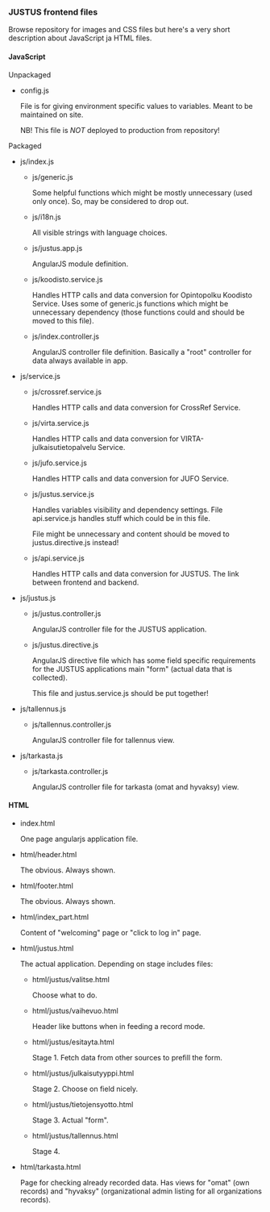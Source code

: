 ### JUSTUS frontend files

Browse repository for images and CSS files but here's a very short description about JavaScript ja HTML files.

#### JavaScript

Unpackaged

  * config.js

    File is for giving environment specific values to variables. Meant to be maintained on site.

    NB! This file is _NOT_ deployed to production from repository!

Packaged

  * js/index.js

    * js/generic.js

      Some helpful functions which might be mostly unnecessary (used only once). So, may be considered to drop out.

    * js/i18n.js

      All visible strings with language choices.

    * js/justus.app.js

      AngularJS module definition.

    * js/koodisto.service.js

      Handles HTTP calls and data conversion for Opintopolku Koodisto Service. Uses some of generic.js functions which might be unnecessary dependency (those functions could and should be moved to this file).

    * js/index.controller.js

      AngularJS controller file definition. Basically a "root" controller for data always available in app.


  * js/service.js

    * js/crossref.service.js

      Handles HTTP calls and data conversion for CrossRef Service.

    * js/virta.service.js

      Handles HTTP calls and data conversion for VIRTA-julkaisutietopalvelu Service.

    * js/jufo.service.js

      Handles HTTP calls and data conversion for JUFO Service.

    * js/justus.service.js

      Handles variables visibility and dependency settings. File api.service.js handles stuff which could be in this file.

      File might be unnecessary and content should be moved to justus.directive.js instead!

    * js/api.service.js

      Handles HTTP calls and data conversion for JUSTUS. The link between frontend and backend.

  * js/justus.js

    * js/justus.controller.js

      AngularJS controller file for the JUSTUS application.

    * js/justus.directive.js

      AngularJS directive file which has some field specific requirements for the JUSTUS applications main "form" (actual data that is collected).

      This file and justus.service.js should be put together!

  * js/tallennus.js

    * js/tallennus.controller.js

      AngularJS controller file for tallennus view.

  * js/tarkasta.js

    * js/tarkasta.controller.js

      AngularJS controller file for tarkasta (omat and hyvaksy) view.


#### HTML

  * index.html

    One page angularjs application file.

  * html/header.html

    The obvious. Always shown.

  * html/footer.html

    The obvious. Always shown.

  * html/index_part.html

    Content of "welcoming" page or "click to log in" page.

  * html/justus.html

    The actual application. Depending on stage includes files:

    * html/justus/valitse.html

      Choose what to do.

    * html/justus/vaihevuo.html

      Header like buttons when in feeding a record mode.

    * html/justus/esitayta.html

      Stage 1. Fetch data from other sources to prefill the form.

    * html/justus/julkaisutyyppi.html

      Stage 2. Choose on field nicely.

    * html/justus/tietojensyotto.html

      Stage 3. Actual "form".

    * html/justus/tallennus.html

      Stage 4. 

  * html/tarkasta.html

    Page for checking already recorded data. Has views for "omat" (own records) and "hyvaksy" (organizational admin listing for all organizations records).

